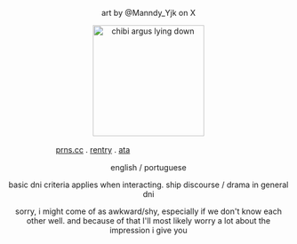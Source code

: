 <p align="center">
art by @Manndy_Yjk on X
</p> 
<p align="center">
    <img width="200" src="https://github.com/user-attachments/assets/925ac19d-1060-4360-9be1-1a3531deccfe" alt="chibi argus lying down">
</p>

 ㅤㅤㅤ ㅤ  ㅤㅤ[prns.cc](https://pronouns.cc/@argus) . [rentry](https://rentry.co/rockstars) . [ata](https://wolfbrothers.atabook.org/)

<p align="center">
english / portuguese
</p>
<p align="center">
 basic dni criteria applies when interacting. ship discourse / drama in general dni
</p>
<p align="center">
sorry, i might come of as awkward/shy, especially if we don't know each other well. and because of that I'll most likely worry a lot about the impression i give you
</p>
